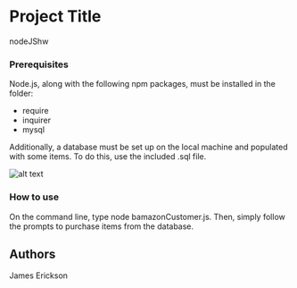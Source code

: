 # Project Title

nodeJShw

### Prerequisites

Node.js, along with the following npm packages, must be installed in the folder:

  - require
  - inquirer
  - mysql

Additionally, a database must be set up on the local machine and populated with some items. To do this, use the included .sql file.

![alt text]("https://raw.githubusercontent.com/erick016/nodeJShw/master/cli.png" "Logo Title Text 1")

### How to use

On the command line, type node bamazonCustomer.js. Then, simply follow the prompts to purchase items from the database.

## Authors

James Erickson
